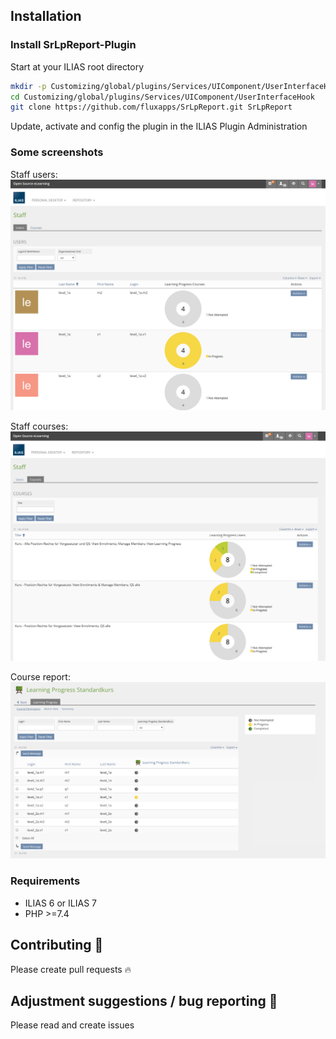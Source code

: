 ## Installation

### Install SrLpReport-Plugin
Start at your ILIAS root directory
```bash
mkdir -p Customizing/global/plugins/Services/UIComponent/UserInterfaceHook
cd Customizing/global/plugins/Services/UIComponent/UserInterfaceHook
git clone https://github.com/fluxapps/SrLpReport.git SrLpReport
```
Update, activate and config the plugin in the ILIAS Plugin Administration

### Some screenshots
Staff users:
![Staff users](./doc/screenshots/staff_users.png)

Staff courses:
![Staff courses](./doc/screenshots/staff_courses.png)

Course report:
![Course report](./doc/screenshots/course_report.png)

### Requirements
* ILIAS 6 or ILIAS 7
* PHP >=7.4


## Contributing :purple_heart:
Please create pull requests :fire:

## Adjustment suggestions / bug reporting :feet:
Please read and create issues
